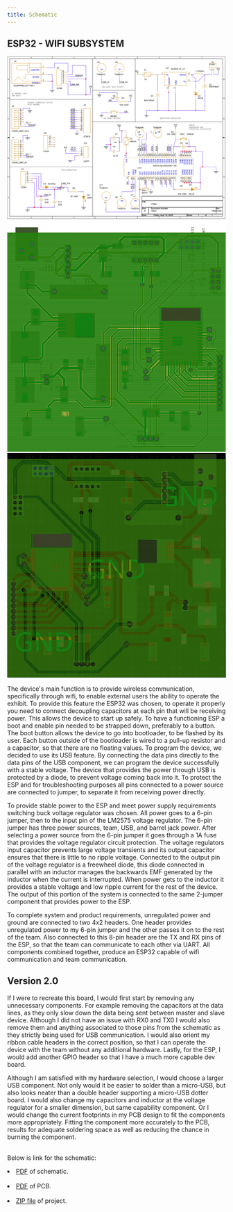 ```yaml
---
title: Schematic
---
```

## ESP32 - WIFI SUBSYSTEM

![Wifi Subsystem](./subfolder/individualSchematic1.png)
![Top PCB](./subfolder/TopPCB_Luis.png)
![Bottom PCB](./subfolder/BotPCB.png)

The device's main function is to provide wireless communication, specifically through wifi, to enable external users the ability to operate the exhibit. To provide this feature the ESP32 was chosen, to operate it properly you need to connect decoupling capacitors at each pin that will be receiving power. This allows the device to start up safely. To have a functioning ESP a boot and enable pin needed to be strapped down, preferably to a button. The boot button allows the device to go into bootloader, to be flashed by its user. Each button outside of the bootloader is wired to a pull-up resistor and a capacitor, so that there are no floating values. To program the device, we decided to use its USB feature. By connecting the data pins directly to the data pins of the USB component, we can program the device successfully with a stable voltage. The device that provides the power through USB is protected by a diode, to prevent voltage coming back into it. To protect the ESP and for troubleshooting purposes all pins connected to a power source are connected to jumper, to separate it from receiving power directly.

To provide stable power to the ESP and meet power supply requirements switching buck voltage regulator was chosen. All power goes to a 6-pin jumper, then to the input pin of the LM2575 voltage regulator. The 6-pin jumper has three power sources, team, USB, and barrel jack power. After selecting a power source from the 6-pin jumper it goes through a 1A fuse that provides the voltage regulator circuit protection. The voltage regulators input capacitor prevents large voltage transients and its output capacitor ensures that there is little to no ripple voltage. Connected to the output pin of the voltage regulator is a freewheel diode, this diode connected in parallel with an inductor manages the backwards EMF generated by the inductor when the current is interrupted. When power gets to the inductor it provides a stable voltage and low ripple current for the rest of the device. The output of this portion of the system is connected to the same 2-jumper component that provides power to the ESP.

To complete system and product requirements, unregulated power and ground are connected to two 4x2 headers. One header provides unregulated power to my 6-pin jumper and the other passes it on to the rest of the team. Also connected to this 8-pin header are the TX and RX pins of the ESP, so that the team can communicate to each other via UART. All components combined together, produce an ESP32 capable of wifi communication and team communication.

## Version 2.0

If I were to recreate this board, I would first start by removing any unnecessary components. For example removing the capacitors at the data lines, as they only slow down the data being sent between master and slave device. Although I did not have an issue with RX0 and TX0 I would also remove them and anything associated to those pins from the schematic as they strictly being used for USB communication. I would also orient my ribbon cable headers in the correct position, so that I can operate the device with the team without any additional hardware. Lastly, for the ESP, I would add another GPIO header so that I have a much more capable dev board.

Although I am satisfied with my hardware selection, I would choose a larger USB component. Not only would it be easier to solder than a micro-USB, but also looks neater than a double header supporting a micro-USB dotter board. I would also change my capacitors and inductor at the voltage regulator for a smaller dimension, but same capability component. Or I would change the current footprints in my PCB design to fit the components more appropriately. Fitting the component more accurately to the PCB, results for adequate soldering space as well as reducing the chance in burning the component.

<br>Below is link for the schematic:
<br><li>[PDF](./subfolder/individualSchematic.pdf) of schematic.</li>
<br><li>[PDF](./subfolder/TopPCB_Luis.pdf) of PCB.</li>
<br><li>[ZIP file](./subfolder/individualSchematic.zip) of project.</li>
